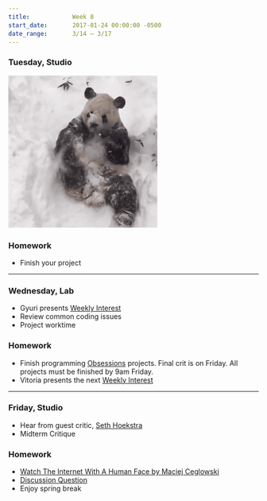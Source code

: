 ```yaml
---
title:            Week 8
start_date:       2017-01-24 00:00:00 -0500
date_range:       3/14 – 3/17
---
```


### Tuesday, Studio
![Class is cancelled](../assets/imgs/snow-day.gif)

### Homework

- Finish your project

---

### Wednesday, Lab

- Gyuri presents [Weekly Interest](/projects/weekly_interest)
- Review common coding issues
- Project worktime

### Homework

- Finish programming [Obsessions](/projects/obsessions) projects. Final crit is on Friday. All projects must be finished by 9am Friday.
- Vitoria presents the next [Weekly Interest](/projects/weekly_interest)

---

### Friday, Studio
- Hear from guest critic, [Seth Hoekstra](http://www.sethhoekstra.com/)
- Midterm Critique

### Homework

- [Watch The Internet With A Human Face by Maciej Ceglowski](https://www.youtube.com/watch?v=fWFo1VaQNmU)
- [Discussion Question](https://docs.google.com/document/d/1FOwRX0VPaZTgWW8uJxrUrG-fxvgz7fRpPvb5chbK89w/edit?usp=sharing)
- Enjoy spring break
